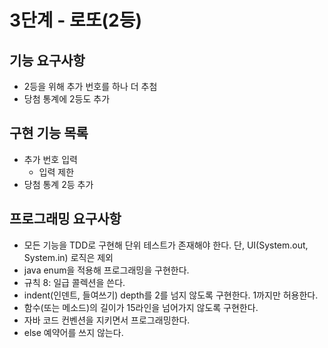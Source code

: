
# 3단계 - 로또(2등)

## 기능 요구사항
- 2등을 위해 추가 번호를 하나 더 추첨
- 당첨 통계에 2등도 추가

  
## 구현 기능 목록
- 추가 번호 입력
    - 입력 제한
- 당첨 통계 2등 추가


## 프로그래밍 요구사항
- 모든 기능을 TDD로 구현해 단위 테스트가 존재해야 한다. 단, UI(System.out, System.in) 로직은 제외
- java enum을 적용해 프로그래밍을 구현한다.
- 규칙 8: 일급 콜렉션을 쓴다.
- indent(인덴트, 들여쓰기) depth를 2를 넘지 않도록 구현한다. 1까지만 허용한다.
- 함수(또는 메소드)의 길이가 15라인을 넘어가지 않도록 구현한다.
- 자바 코드 컨벤션을 지키면서 프로그래밍한다.
- else 예약어를 쓰지 않는다.


